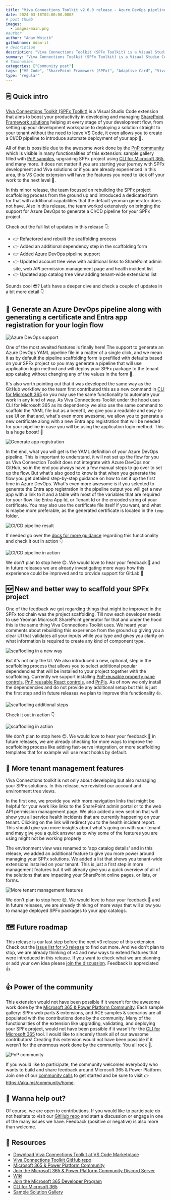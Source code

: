 ```yaml
---
title: "Viva Connections Toolkit v2.6.0 release - Azure DevOps pipeline support, a new scaffolding form with the possibility to install additional dependencies, and a lot lot more"
date: 2024-03-18T02:00:00.000Z
# post thumb
images:
  - images/main.png
#author
author: "Adam Wójcik"
githubname: Adam-it
# description
description: "Viva Connections Toolkit (SPFx Toolkit) is a Visual Studio Code extension that aims to boost your productivity in developing and managing SharePoint Framework solutions helping at every stage of your development flow, from setting up your development workspace to deploying a solution straight to your tenant without the need to leave VS Code. With the SharePoint Framework, you can use modern web technologies and tools in your preferred development environment to build productive experiences and apps that are responsive and mobile-ready allowing you to create solutions to extend SharePoint, Microsoft Teams, Microsoft Viva Connections, Outlook and Microsoft365.com."
summary: "Viva Connections Toolkit (SPFx Toolkit) is a Visual Studio Code extension that aims to boost your productivity in developing and managing SharePoint Framework solutions helping at every stage of your development flow, from setting up your development workspace to deploying a solution straight to your tenant without the need to leave VS Code. With the SharePoint Framework, you can use modern web technologies and tools in your preferred development environment to build productive experiences and apps that are responsive and mobile-ready allowing you to create solutions to extend SharePoint, Microsoft Teams, Microsoft Viva Connections, Outlook and Microsoft365.com."
# Taxonomies
categories: ["Community post"]
tags: ["VS Code", "SharePoint Framework (SPFx)", "Adaptive Card", "Viva Connections", "GitHub", "Azure DevOps", "pipeline", "workflow"]
type: "regular"
---
```


## 🗒️ Quick intro

[Viva Connections Toolkit (SPFx Toolkit)](https://marketplace.visualstudio.com/items?itemName=m365pnp.viva-connections-toolkit) is a Visual Studio Code extension that aims to boost your productivity in developing and managing [SharePoint Framework solutions](https://learn.microsoft.com/sharepoint/dev/spfx/sharepoint-framework-overview?WT.mc_id=m365-15744-cxa) helping at every stage of your development flow, from setting up your development workspace to deploying a solution straight to your tenant without the need to leave VS Code, it even allows you to create a CI/CD pipeline to introduce automate deployment of your app 🚀.

All of that is possible due to the awesome work done by the [PnP community](https://pnp.github.io/) which is visible in many functionalities of this extension: sample gallery filled with [PnP samples](https://pnp.github.io/#samples), upgrading SPFx project using [CLI for Microsoft 365](https://pnp.github.io/cli-microsoft365/), and many more. It does not matter if you are starting your journey with SPFx development and Viva solutions or if you are already experienced in this area, this VS Code extension will have the features you need to kick off your work to the next level 💪.

In this minor release, the team focused on rebuilding the SPFx project scaffolding process from the ground up and introduced a dedicated form for that with additional capabilities that the default yeoman generator does not have. Also in this release, the team worked extensively on bringing the support for Azure DevOps to generate a CI/CD pipeline for your SPFx project.

Check out the full list of updates in this release 👇:

- 👉 Refactored and rebuilt the scaffolding process
- 👉 Added an additional dependency step in the scaffolding form
- 👉 Added Azure DevOps pipeline support
- 👉 Updated account tree view with additional links to SharePoint admin site, web API permission management page and health incident list
- 👉 Updated app catalog tree view adding tenant-wide extensions list

Sounds cool 😎? Let’s have a deeper dive and check a couple of updates in a bit more detail 👇

## 🚀 Generate an Azure DevOps pipeline along with generating a certificate and Entra app registration for your login flow

![Azure DevOps support](images/azdo-support.png)

One of the most awaited features is finally here! The support to generate an Azure DevOps YAML pipeline file in a matter of a single click, and we mean it as by default the pipeline scaffolding form is prefilled with defaults based on your SPFx project so you may generate a pipeline that will use application login method and will deploy your SPFx package to the tenant app catalog without changing any of the values in the form 🤯.

It's also worth pointing out that it was developed the same way as the GitHub workflow so the team first contributed this as a new command in [CLI for Microsoft 365](https://pnp.github.io/cli-microsoft365/cmd/spfx/project/project-azuredevops-pipeline-add) so you may use the same functionality to automate your work in any kind of way. As Viva Connections Toolkit under the hood uses CLI for Microsoft 365 as its dependency we also use the same command to scaffold the YAML file but as a benefit, we give you a readable and easy-to-use UI on that and, what's even more awesome, we allow you to generate a new certificate along with a new Entra app registration that will be needed for your pipeline in case you will be using the application login method. This is a huge boost! 💪

![Generate app registration](images/generate-app-reg.png)

In the end, what you will get is the YAML definition of your Azure DevOps pipeline. This is important to understand, it will not set up the flow for you as Viva Connection Toolkit does not integrate with Azure DevOps nor GitHub, so in the end you always have a few manual steps to go over to set up the flow. But what's also good to know is that when you generate the flow you get detailed step-by-step guidance on how to set it up the first time in Azure DevOps. What's even more awesome is if you selected to generate the Entra app registration in the pipeline output you will get a new app with a link to it and a table with most of the variables that are required for your flow like Entra App Id, or Tenant Id or the encoded string of your certificate. You may also use the certificate file itself if you want, and what is maybe more preferable, as the generated certificate is located in the `temp` folder.

![CI/CD pipeline result](images/azdo-result.png)

If needed go over the [docs for more guidance](https://github.com/pnp/vscode-viva/wiki/5.5-Actions#azure-devops) regarding this functionality and check it out in action 👇

![CI/CD pipeline in action](images/azdo-ci-cd.gif)

We don't plan to stop here 😍. We would love to hear your feedback 🙏 and in future releases we are already investigating more ways how this experience could be improved and to provide support for GitLab 🤯

## 🆕 New and better way to scaffold your SPFx project

One of the feedback we got regarding things that might be improved in the SPFx toolchain was the project scaffolding. Till now each developer needs to use Yeoman Microsoft SharePoint generator for that and under the hood this is the same thing Viva Connections Toolkit uses. We heard your comments about rebuilding this experience from the ground up giving you a clear UI that validates all your inputs while you type and gives you clarity on what information is required to create any kind of component type.

![scaffodling in a new way](images/scaffolding-new-way.png)

But it's not only the UI. We also introduced a new, optional, step in the scaffolding process that allows you to select additional popular dependencies that will be installed to your project together with the scaffolding. Currently we support installing [PnP reusable property pane controls](https://pnp.github.io/sp-dev-fx-property-controls/), [PnP reusable React controls](https://pnp.github.io/sp-dev-fx-controls-react/), and [PnPjs](https://pnp.github.io/pnpjs/). As of now we only install the dependencies and do not provide any additional setup but this is just the first step and in future releases we plan to improve this functionality 👍.

![scaffodling additional steps](images/scaffolding-additional-step.png)

Check it out in action 👇

![scaffodling in action](images/scaffolding-form.gif)

We don't plan to stop here 😍. We would love to hear your feedback 🙏 in future releases, we are already checking for more ways to improve the scaffolding process like adding fast-serve integration, or more scaffolding templates that for example will use react hooks by default.

## 👀 More tenant management features

Viva Connections toolkit is not only about developing but also managing your SPFx solutions. In this release, we revisited our account and environment tree views.

In the first one, we provide you with more navigation links that might be helpful for your work like links to the SharePoint admin portal or to the web API permission management page. We also added a new section that will show you all service health incidents that are currently happening on your tenant. Clicking on the link will redirect you to the health incident report. This should give you more insights about what's going on with your tenant and may give you a quick answer as to why some of the features you are using might not be working properly

The environment view was renamed to 'app catalog details' and in this release, we added an additional feature to give you more power around managing your SPFx solutions. We added a list that shows you tenant-wide extensions installed on your tenant. This is just a first step in more management features but it will already give you a quick overview of all of the solutions that are impacting your SharePoint online pages, or lists, or forms.

![More tenant management features](images/tenant-info.png)

We don't plan to stop here 😍. We would love to hear your feedback 🙏 and in future releases, we are already thinking of more ways that will allow you to manage deployed SPFx packages to your app catalogs.

## 🗺️ Future roadmap

This release is our last step before the next v3 release of this extension. Check out the [issue list for v3 release](https://github.com/pnp/vscode-viva/issues?q=is%3Aopen+is%3Aissue+milestone%3Av3.0) to find out more. And we don't plan to stop, we are already thinking of v4 and new ways to extend features that were introduced in this release. If you want to check what we are planning or add your own idea please [join the discussion](https://github.com/pnp/vscode-viva/discussions/159). Feedback is appreciated 👍.

## 👍 Power of the community

This extension would not have been possible if it weren’t for the awesome work done by the [Microsoft 365 & Power Platform Community](https://pnp.github.io/). Each sample gallery: SPFx web parts & extensions, and ACE samples & scenarios are all populated with the contributions done by the community. Many of the functionalities of the extension like upgrading, validating, and deploying your SPFx project, would not have been possible if it wasn’t for the [CLI for Microsoft 365](https://pnp.github.io/cli-microsoft365/) tool. I would like to sincerely thank all of our awesome contributors! Creating this extension would not have been possible if it weren’t for the enormous work done by the community. You all rock 🤩.

![PnP community](images/parker-pnp.png)

If you would like to participate, the community welcomes everybody who wants to build and share feedback around Microsoft 365 & Power Platform. Join one of our [community calls](https://pnp.github.io/#community) to get started and be sure to visit 👉 https://aka.ms/community/home.

## 🙋 Wanna help out?

Of course, we are open to contributions. If you would like to participate do not hesitate to visit our [GitHub repo](https://github.com/pnp/vscode-viva) and start a discussion or engage in one of the many issues we have. Feedback (positive or negative) is also more than welcome.

## 🔗 Resources

- [Download Viva Connections Toolkit at VS Code Marketplace](https://marketplace.visualstudio.com/items?itemName=m365pnp.viva-connections-toolkit)
- [Viva Connections Toolkit GitHub repo](https://github.com/pnp/vscode-viva)
- [Microsoft 365 & Power Platform Community](https://pnp.github.io/#home)
- [Join the Microsoft 365 & Power Platform Community Discord Server]( https://aka.ms/community/discord)
- [Wiki]( https://github.com/pnp/vscode-viva/wiki)
- [Join the Microsoft 365 Developer Program]( https://developer.microsoft.com/en-us/microsoft-365/dev-program)
- [CLI for Microsoft 365](https://pnp.github.io/cli-microsoft365/)
- [Sample Solution Gallery]( https://adoption.microsoft.com/en-us/sample-solution-gallery/)
